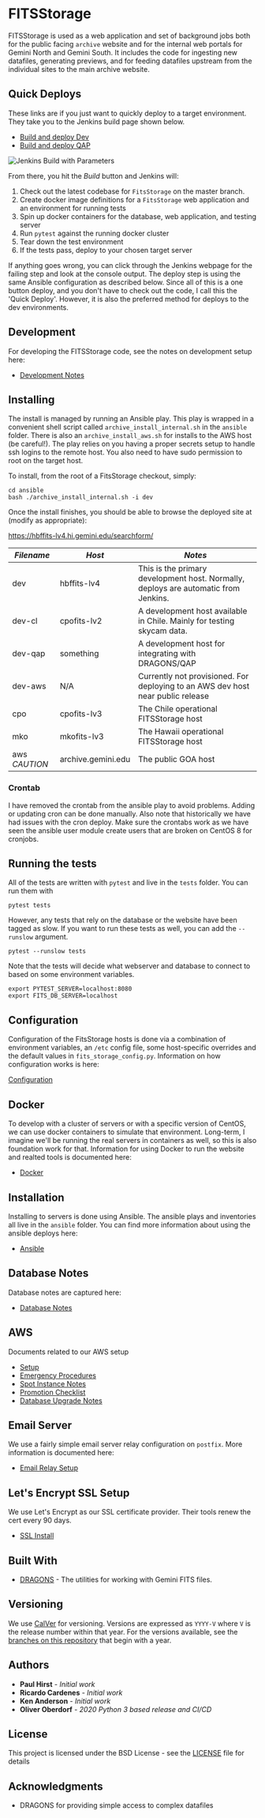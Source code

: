 # FITSStorage

FITSStorage is used as a web application and set of background jobs both for the public facing `archive` website and
for the internal web portals for Gemini North and Gemini South.  It includes the code for ingesting new datafiles,
generating previews, and for feeding datafiles upstream from the individual sites to the main archive website.

## Quick Deploys

These links are if you just want to quickly deploy to a target environment.  They take you to the Jenkins build page
shown below.

 * [Build and deploy Dev](http://ooberdorf:11a3f74b7cffa0dd06ceeca74e9773a904@hbffits-lv3.hi.gemini.edu:8080/job/fitsstorage/parambuild?token=qpZIKjlU3xSlM9JA3wwFjv8CJsu5lhYM&deploy_target=dev&cause=Manually%20triggered%20from%20url)
 * [Build and deploy QAP](http://ooberdorf:11a3f74b7cffa0dd06ceeca74e9773a904@hbffits-lv3.hi.gemini.edu:8080/job/fitsstorage/parambuild?token=qpZIKjlU3xSlM9JA3wwFjv8CJsu5lhYM&deploy_target=dev-qap&cause=Manually%20triggered%20from%20url)

![Jenkins Build with Parameters](docs/images/JenkinsBuildWithParameters.png)

From there, you hit the *Build* button and Jenkins will:

 1. Check out the latest codebase for `FitsStorage` on the master branch.
 2. Create docker image definitions for a `FitsStorage` web application and an environment for running tests
 3. Spin up docker containers for the database, web application, and testing server
 4. Run `pytest` against the running docker cluster
 5. Tear down the test environment
 6. If the tests pass, deploy to your chosen target server

If anything goes wrong, you can click through the Jenkins webpage for the failing step and look at the console
output.  The deploy step is using the same Ansible configuration as described below.  Since all of this is a 
one button deploy, and you don't have to check out the code, I call this the 'Quick Deploy'.  However, it is also
the preferred method for deploys to the dev environments.

## Development

For developing the FITSStorage code, see the notes on development setup here:

 * [Development Notes](docs/Development.md)
 
## Installing

The install is managed by running an Ansible play.  This play is wrapped in a convenient shell script called
`archive_install_internal.sh` in the `ansible` folder.  There is also an `archive_install_aws.sh` for installs to
  the AWS host (be careful!).  The play relies on you having a proper secrets setup to handle ssh
logins to the remote host.  You also need to have sudo permission to root on the target host.

To install, from the root of a FitsStorage checkout, simply:

```
cd ansible
bash ./archive_install_internal.sh -i dev
```

Once the install finishes, you should be able to browse the deployed site at (modify as appropriate):

https://hbffits-lv4.hi.gemini.edu/searchform/

| *Filename*        | *Host*             | *Notes* |
|-------------------|--------------------|-------|
| dev               | hbffits-lv4        | This is the primary development host.  Normally, deploys are automatic from Jenkins. |
| dev-cl            | cpofits-lv2        | A development host available in Chile.  Mainly for testing skycam data. |
| dev-qap           | something          | A development host for integrating with DRAGONS/QAP |
| dev-aws           | N/A                | Currently not provisioned.  For deploying to an AWS dev host near public release |
| cpo               | cpofits-lv3        | The Chile operational FITSStorage host |
| mko               | mkofits-lv3        | The Hawaii operational FITSStorage host |
| aws *CAUTION*     | archive.gemini.edu | The public GOA host |


### Crontab

I have removed the crontab from the ansible play to avoid problems.  Adding or updating cron can be done manually.
Also note that historically we have had issues with the cron deploy.  Make sure the crontabs work as we have seen
the ansible user module create users that are broken on CentOS 8 for cronjobs.

## Running the tests

All of the tests are written with `pytest` and live in the `tests` folder.  You can run them with

`pytest tests`

However, any tests that rely on the database or the website have been tagged as slow.  If you want to run these tests
as well, you can add the `--runslow` argument.

`pytest --runslow tests`

Note that the tests will decide what webserver and database to connect to based on some environment variables.

```shell 
export PYTEST_SERVER=localhost:8080
export FITS_DB_SERVER=localhost
```

## Configuration

Configuration of the FitsStorage hosts is done via a combination of environment variables,
an `/etc` config file, some host-specific overrides and the default values in `fits_storage_config.py`.
Information on how configuration works is here:

[Configuration](docs/Configuration.md)

## Docker

To develop with a cluster of servers or with a specific version of CentOS, we can use docker
containers to simulate that environment.  Long-term, I imagine we'll be running the real
servers in containers as well, so this is also foundation work for that.  Information for
using Docker to run the website and realted tools is documented here:

* [Docker](docs/Docker.md)

## Installation

Installing to servers is done using Ansible.  The ansible plays and inventories all live in the
`ansible` folder.  You can find more information about using the ansible deploys here:

* [Ansible](docs/Ansible.md)

## Database Notes

Database notes are captured here:

* [Database Notes](docs/Database.md)

## AWS

Documents related to our AWS setup

* [Setup](docs/AWSSetup.md)
* [Emergency Procedures](docs/AWSEmergencyProcedures.md)
* [Spot Instance Notes](docs/AWSSpotInstanceNotes.md)
* [Promotion Checklist](docs/ArchivePromotionChecklist.md)
* [Database Upgrade Notes](docs/ArchiveDatabaseUpgradeNotes.md)

## Email Server

We use a fairly simple email server relay configuration on `postfix`.  More 
information is documented here:

* [Email Relay Setup](docs/GeminiMailSetup.md)

## Let's Encrypt SSL Setup

We use Let's Encrypt as our SSL certificate provider.  Their tools renew the cert every
90 days.

* [SSL Install](docs/ssl_install.md)

## Built With

* [DRAGONS](https://github.com/GeminiDRSoftware/DRAGONS) - The utilities for working with Gemini FITS files.

## Versioning

We use [CalVer](https://calver.org/) for versioning.  Versions are expressed as `YYYY-V` where `V` is the release number
within that year.  For the versions available, see the 
[branches on this repository](https://gitlab.gemini.edu/DRSoftware/FitsStorage/branches?utf8=%E2%9C%93&search=20) 
that begin with a year. 

## Authors

* **Paul Hirst** - *Initial work*
* **Ricardo Cardenes** - *Initial work*
* **Ken Anderson** - *Initial work*
* **Oliver Oberdorf** - *2020 Python 3 based release and CI/CD*

## License

This project is licensed under the BSD License - see the [LICENSE](LICENSE) file for details

## Acknowledgments

* DRAGONS for providing simple access to complex datafiles
